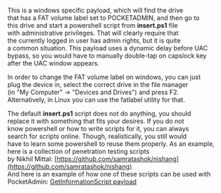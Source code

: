 This is a windows specific payload, which will find the drive  
that has a FAT volume label set to POCKETADMIN, and then go to  
this drive and start a powershell script from **insert.ps1** file  
with administrative privileges. That will clearly require that  
the currently logged in user has admin rights, but it is quite  
a common situation. This payload uses a dynamic delay before UAC  
bypass, so you would have to manually double-tap on capslock key  
after the UAC window appears.  
  
In order to change the FAT volume label on windows, you can just  
plug the device in, select the correct drive in the file manager  
(in "My Computer" -> "Devices and Drives") and press F2.  
Alternatively, in Linux you can use the fatlabel utility for that.  
  
The default **insert.ps1** script does not do anything, you should  
replace it with something that fits your desires. If you do not  
know powershell or how to write scripts for it, you can always  
search for scripts online. Though, realistically, you still would  
have to learn some powershell to reuse them properly. As an example,  
here is a collection of penetration testing scripts  
by Nikhil Mittal: [https://github.com/samratashok/nishang](https://github.com/samratashok/nishang)  
And here is an example of how one of these scripts can be used with  
PocketAdmin: [GetInformationScript payload](https://github.com/krakrukra/PocketAdmin/tree/master/extra/payloads/GetInformationScript)  
  